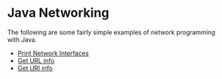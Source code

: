 # Java Networking

The following are some fairly simple examples of network programming with Java.

* [Print Network Interfaces](network_interfaces)
* [Get URL info](get_url_info)
* [Get URI info](get_uri_info)
